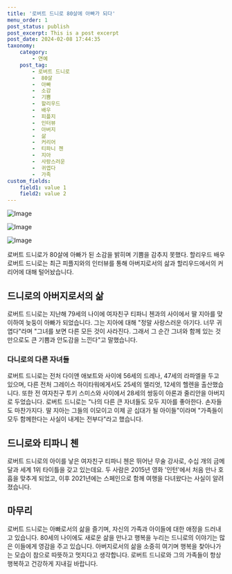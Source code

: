 ```yaml
---
title: '로버트 드니로 80살에 아빠가 되다'
menu_order: 1
post_status: publish
post_excerpt: This is a post excerpt
post_date: 2024-02-08 17:44:35
taxonomy:
    category:
        - 연예
    post_tag:
        - 로버트 드니로
        -  80살
        -  아빠
        -  소감
        -  기쁨
        -  할리우드
        -  배우
        -  피플지
        -  인터뷰
        -  아버지
        -  삶
        -  커리어
        -  티파니 첸
        -  지아
        -  사랑스러운
        -  귀엽다
        -  가족
custom_fields:
    field1: value 1
    field2: value 2
---
```


![Image](https://ssl.pstatic.net/mimgnews/image/112/2024/02/08/202402080740060802980_20240208074021_03_20240208074201218.jpg?type=w540)

![Image](https://mimgnews.pstatic.net/image/112/2024/02/08/202402080740060802980_20240208074021_01_20240208074201221.jpg?type=w540)

![Image](https://ssl.pstatic.net/mimgnews/image/112/2024/02/08/202402080740060802980_20240208074021_02_20240208074201226.jpg?type=w540)

로버트 드니로가 80살에 아빠가 된 소감을 밝히며 기쁨을 감추지 못했다. 할리우드 배우 로버트 드니로는 최근 피플지와의 인터뷰를 통해 아버지로서의 삶과 할리우드에서의 커리어에 대해 털어놨습니다. 
## 드니로의 아버지로서의 삶
로버트 드니로는 지난해 79세의 나이에 여자친구 티파니 첸과의 사이에서 딸 지아를 맞이하여 늦둥이 아빠가 되었습니다. 그는 지아에 대해 "정말 사랑스러운 아기다. 너무 귀엽다"라며 "그녀를 보면 다른 모든 것이 사라진다. 그래서 그 순간 그녀와 함께 있는 것만으로도 큰 기쁨과 안도감을 느낀다"고 말했습니다.
### 다니로의 다른 자녀들
로버트 드니로는 전처 다이앤 애보트와 사이에 56세의 드레나, 47세의 라파엘을 두고 있으며, 다른 전처 그레이스 하이타워에게서도 25세의 엘리엇, 12세의 헬렌을 출산했습니다. 또한 전 여자친구 투키 스미스와 사이에서 28세의 쌍둥이 아론과 줄리안을 아버지로 두었습니다. 로버트 드니로는 "나의 다른 큰 자녀들도 모두 지아를 좋아한다. 손자들도 마찬가지다. 딸 지아는 그들의 이모이고 이제 곧 십대가 될 아이들"이라며 "가족들이 모두 함께한다는 사실이 내게는 전부다"라고 했습니다.
## 드니로와 티파니 첸
로버트 드니로의 아이를 낳은 여자친구 티파니 첸은 뛰어난 무술 강사로, 수십 개의 금메달과 세계 1위 타이틀을 갖고 있는데요. 두 사람은 2015년 영화 '인턴'에서 처음 만나 호흡을 맞추게 되었고, 이후 2021년에는 스페인으로 함께 여행을 다녀왔다는 사실이 알려졌습니다.
## 마무리
로버트 드니로는 아빠로서의 삶을 즐기며, 자신의 가족과 아이들에 대한 애정을 드러내고 있습니다. 80세의 나이에도 새로운 삶을 만나고 행복을 누리는 드니로의 이야기는 많은 이들에게 영감을 주고 있습니다. 아버지로서의 삶을 소중히 여기며 행복을 찾아나가는 모습이 참으로 따뜻하고 멋지다고 생각합니다. 로버트 드니로와 그의 가족들이 항상 행복하고 건강하게 지내길 바랍니다.
